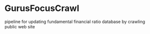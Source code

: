 # GurusFocusCrawl
pipeline for updating fundamental financial ratio database by crawling public web site

